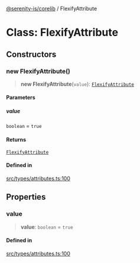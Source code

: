 [@serenity-is/corelib](../README.md) / FlexifyAttribute

# Class: FlexifyAttribute

## Constructors

### new FlexifyAttribute()

> **new FlexifyAttribute**(`value`): [`FlexifyAttribute`](FlexifyAttribute.md)

#### Parameters

##### value

`boolean` = `true`

#### Returns

[`FlexifyAttribute`](FlexifyAttribute.md)

#### Defined in

[src/types/attributes.ts:100](https://github.com/serenity-is/serenity/blob/master/packages/corelib/src/types/attributes.ts#L100)

## Properties

### value

> **value**: `boolean` = `true`

#### Defined in

[src/types/attributes.ts:100](https://github.com/serenity-is/serenity/blob/master/packages/corelib/src/types/attributes.ts#L100)
